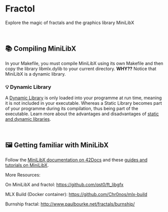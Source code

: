# Fractol
Explore the magic of fractals and the graphics library MiniLibX

<br/>

## 📚 Compiling MiniLibX
In your Makefile, you must compile MiniLibX using its own Makefile and then copy the library libmlx.dylib to your current directory.
**WHY??**
Notice that MiniLibX is a dynamic library.

### 💡 Dynamic Library
A [Dynamic Library](https://www.techopedia.com/definition/27133/dynamic-library) is only loaded into your programme at run time, meaning it is not included in your executable.
Whereas a Static Library becomes part of your programme during its compilation, thus being part of the executable.
Learn more about the advantages and disadvantages of [static and dynamic libraries](https://www.learncpp.com/cpp-tutorial/a1-static-and-dynamic-libraries/).

<br/>

## 🖼 Getting familiar with MiniLibX
Follow the [MiniLibX documentation on 42Docs](https://harm-smits.github.io/42docs/libs/minilibx.html) and these [guides and tutorials on MiniLibX](https://gontjarow.github.io/MiniLibX/).

More Resources:

On MiniLibX and fractol: https://github.com/qst0/ft_libgfx

MLX Build (Docker container): https://github.com/Chr0nos/mlx-build

Burnship fractal: http://www.paulbourke.net/fractals/burnship/
